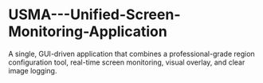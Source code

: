 # USMA---Unified-Screen-Monitoring-Application
A single, GUI-driven application that combines a professional-grade region  configuration tool, real-time screen monitoring, visual overlay, and clear  image logging.
